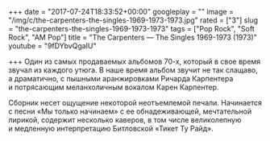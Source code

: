 +++
date = "2017-07-24T18:33:52+00:00"
googleplay = ""
image = "/img/c/the-carpenters-the-singles-1969-1973-1973.jpg"
rated = ["3"]
slug = "the-carpenters-the-singles-1969-1973-1973"
tags = ["Pop Rock", "Soft Rock", "AM Pop"]
title = "The Carpenters — The Singles 1969-1973 (1973)"
youtube = "9fDYbvQgaIU"

+++
Один из&nbsp;самых продаваемых альбомов 70-х, который в&nbsp;свое время звучал из&nbsp;каждого утюга. В&nbsp;наше время альбом звучит не&nbsp;так слащаво, а&nbsp;драматично, с&nbsp;пышными аранжировками Ричарда Карпентера и&nbsp;потрясающим меланхоличным вокалом Карен Карпентер.

Сборник несет ощущение некоторой неотъемлемой печали. Начинается с&nbsp;песни &laquo;Мы&nbsp;только начинаем&raquo; с&nbsp;ее&nbsp;обнадеживающей, мечтательной лирикой, содержит несколько каверов, в&nbsp;том числе великолепную и&nbsp;медленную интерпретацию Битловской &laquo;Тикет Ту&nbsp;Райд&raquo;.

